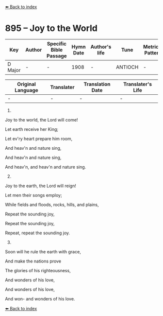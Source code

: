 [⬅️ Back to index](../README.md)

# 895 – Joy to the World

Key | Author   | Specific Bible Passage     |Hymn Date |Author's life |Tune |Metrical Pattern   |Composer/Source
-- | --------- | ---------------------------|----------|--------------|-----|-------------------|-------------  
D Major |- |- |1908 |- |ANTIOCH |- |George F. Handel

Original Language | Translater | Translation Date   | Translater's Life  
----------------- | --------- | --------------------|-------------     
\- |- |- |-




1.

Joy to the world, the Lord will come!

Let earth receive her King;

Let ev'ry heart prepare him room,

And heav'n and nature sing,

And heav'n and nature sing,

And heav'n, and heav'n and nature sing.



2.

Joy to the earth, the Lord will reign!

Let men their songs employ;

While fields and floods, rocks, hills, and plains,

Repeat the sounding joy,

Repeat the sounding joy,

Repeat, repeat the sounding joy.



3.

Soon will he rule the earth with grace,

And make the nations prove

The glories of his righteousness,

And wonders of his love,

And wonders of his love,

And won- and wonders of his love.

[⬅️ Back to index](../README.md)
